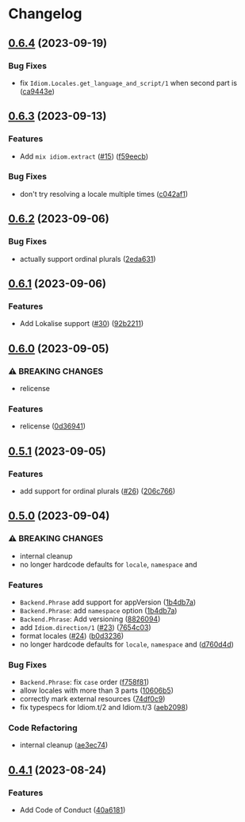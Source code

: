 # Changelog

## [0.6.4](https://github.com/cschmatzler/idiom/compare/v0.6.3...v0.6.4) (2023-09-19)


### Bug Fixes

* fix `Idiom.Locales.get_language_and_script/1` when second part is ([ca9443e](https://github.com/cschmatzler/idiom/commit/ca9443e2b75512609d33326bd60ceb6200ceb740))

## [0.6.3](https://github.com/cschmatzler/idiom/compare/v0.6.2...v0.6.3) (2023-09-13)


### Features

* Add `mix idiom.extract` ([#15](https://github.com/cschmatzler/idiom/issues/15)) ([f59eecb](https://github.com/cschmatzler/idiom/commit/f59eecb324551e3e8ed201033b3bac63ee28ec87))


### Bug Fixes

* don't try resolving a locale multiple times ([c042af1](https://github.com/cschmatzler/idiom/commit/c042af1ba216846971ec2b27b42113af133de968))

## [0.6.2](https://github.com/cschmatzler/idiom/compare/v0.6.1...v0.6.2) (2023-09-06)


### Bug Fixes

* actually support ordinal plurals ([2eda631](https://github.com/cschmatzler/idiom/commit/2eda63191f92872e34cdb2ab7c1c1f3dc913656e))

## [0.6.1](https://github.com/cschmatzler/idiom/compare/v0.6.0...v0.6.1) (2023-09-06)


### Features

* Add Lokalise support ([#30](https://github.com/cschmatzler/idiom/issues/30)) ([92b2211](https://github.com/cschmatzler/idiom/commit/92b2211f3a7239ef4a8bc678d4788a0ecd6c255f))

## [0.6.0](https://github.com/cschmatzler/idiom/compare/v0.5.1...v0.6.0) (2023-09-05)


### ⚠ BREAKING CHANGES

* relicense

### Features

* relicense ([0d36941](https://github.com/cschmatzler/idiom/commit/0d36941b7c37600c5183a433ecbb6c6e385d23f3))

## [0.5.1](https://github.com/cschmatzler/idiom/compare/v0.5.0...v0.5.1) (2023-09-05)


### Features

* add support for ordinal plurals ([#26](https://github.com/cschmatzler/idiom/issues/26)) ([206c766](https://github.com/cschmatzler/idiom/commit/206c766922dce38bf5887f3a330f21950320c533))

## [0.5.0](https://github.com/cschmatzler/idiom/compare/v0.4.1...v0.5.0) (2023-09-04)


### ⚠ BREAKING CHANGES

* internal cleanup
* no longer hardcode defaults for `locale`, `namespace` and

### Features

* `Backend.Phrase` add support for appVersion ([1b4db7a](https://github.com/cschmatzler/idiom/commit/1b4db7a4d785b1e9eb1cc6f592ea107744243ae5))
* `Backend.Phrase`: add `namespace` option ([1b4db7a](https://github.com/cschmatzler/idiom/commit/1b4db7a4d785b1e9eb1cc6f592ea107744243ae5))
* `Backend.Phrase`: Add versioning ([8826094](https://github.com/cschmatzler/idiom/commit/8826094f2b447e135e9b10f292f085eb5a6f70b0))
* add `Idiom.direction/1` ([#23](https://github.com/cschmatzler/idiom/issues/23)) ([7654c03](https://github.com/cschmatzler/idiom/commit/7654c03e33060bb414b78731c20aa4d9925a995b))
* format locales ([#24](https://github.com/cschmatzler/idiom/issues/24)) ([b0d3236](https://github.com/cschmatzler/idiom/commit/b0d3236cbd61ec1a628d75fd985a6b4ab9f42280))
* no longer hardcode defaults for `locale`, `namespace` and ([d760d4d](https://github.com/cschmatzler/idiom/commit/d760d4d88fe8bdc07903dbfb1810b35271e1c05c))


### Bug Fixes

* `Backend.Phrase`: fix `case` order ([f758f81](https://github.com/cschmatzler/idiom/commit/f758f8121b90f527ad969c4d41358eaa034f404f))
* allow locales with more than 3 parts ([10606b5](https://github.com/cschmatzler/idiom/commit/10606b5f52d207b7ce017f3bddd65e23f7c9e2b7))
* correctly mark external resources ([74df0c9](https://github.com/cschmatzler/idiom/commit/74df0c9a4032129ad888e80bb8188222bf9eb79e))
* fix typespecs for Idiom.t/2 and Idiom.t/3 ([aeb2098](https://github.com/cschmatzler/idiom/commit/aeb209883bd98613d0d6c4f7d13ab22a970de0d2))


### Code Refactoring

* internal cleanup ([ae3ec74](https://github.com/cschmatzler/idiom/commit/ae3ec748aef1f9dc69aecd918d67c66c0a801967))

## [0.4.1](https://github.com/cschmatzler/idiom/compare/0.4.0...v0.4.1) (2023-08-24)


### Features

* Add Code of Conduct ([40a6181](https://github.com/cschmatzler/idiom/commit/40a6181b8d87a37a772b1cab0e6f205696586668))
